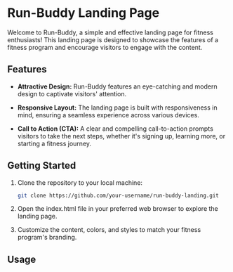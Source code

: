 # Run-Buddy Landing Page

Welcome to Run-Buddy, a simple and effective landing page for fitness enthusiasts! This landing page is designed to showcase the features of a fitness program and encourage visitors to engage with the content. 

## Features

- **Attractive Design:** Run-Buddy features an eye-catching and modern design to captivate visitors' attention.

- **Responsive Layout:** The landing page is built with responsiveness in mind, ensuring a seamless experience across various devices.

- **Call to Action (CTA):** A clear and compelling call-to-action prompts visitors to take the next steps, whether it's signing up, learning more, or starting a fitness journey.

## Getting Started

1. Clone the repository to your local machine:

   ```bash
   git clone https://github.com/your-username/run-buddy-landing.git
2. Open the index.html file in your preferred web browser to explore the landing page.
3. Customize the content, colors, and styles to match your fitness program's branding.

## Usage